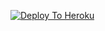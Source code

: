 [![Deploy To Heroku](https://www.herokucdn.com/deploy/button.svg)](https://heroku.com/deploy?template=https://github.com/Rafter148/txt_leech)
